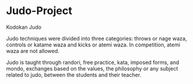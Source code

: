 # Judo-Project
Kodokan Judo

Judo techniques were divided into three categories: throws or nage waza, controls or katame waza and kicks or atemi waza. In competition, atemi waza are not allowed.

Judo is taught through randori, free practice, kata, imposed forms, and mondo, exchanges based on the values, the philosophy or any subject related to judo, between the students and their teacher.
